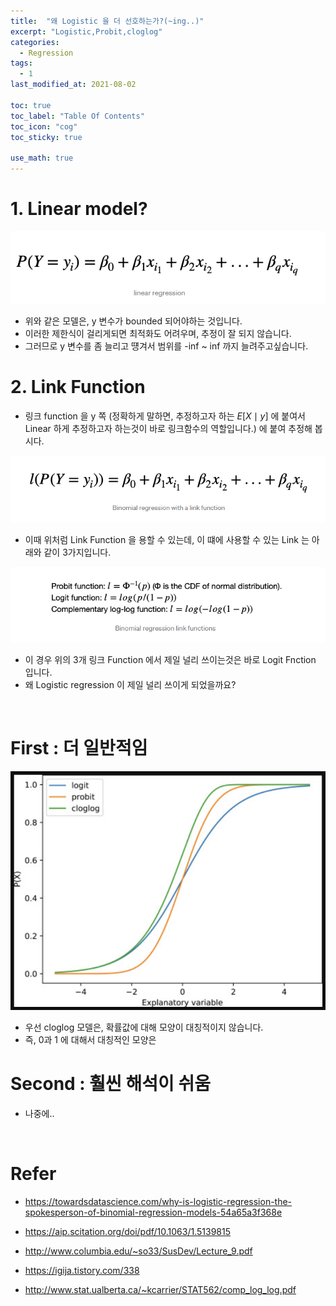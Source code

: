```yaml
---
title:  "왜 Logistic 을 더 선호하는가?(~ing..)"
excerpt: "Logistic,Probit,cloglog"
categories:
  - Regression
tags:
  - 1
last_modified_at: 2021-08-02

toc: true
toc_label: "Table Of Contents"
toc_icon: "cog"
toc_sticky: true

use_math: true
---
```


# 1. Linear model?

![png](/assets/images/Stat/27_1.png)

- 위와 같은 모델은, y 변수가 bounded 되어야하는 것입니다.
- 이러한 제한식이 걸리게되면 최적화도 어려우며, 추정이 잘 되지 않습니다. 
- 그러므로 y 변수를 좀 늘리고 떙겨서 범위를 -inf ~ inf 까지 늘려주고싶습니다. 

# 2. Link Function

- 링크 function 을 y 쪽 (정확하게 말하면, 추정하고자 하는 $E[X\mid y]$  에 붙여서 Linear 하게 추정하고자 하는것이 바로 링크함수의 역할입니다.) 에 붙여 추정해 봅시다.

![png](/assets/images/Stat/27_2.png)

- 이때 위처럼 Link Function 을 용할 수 있는데, 이 떄에 사용할 수 있는 Link 는 아래와 같이 3가지입니다.

![png](/assets/images/Stat/27_3.png)

- 이 경우 위의 3개 링크 Function 에서 제일 널리 쓰이는것은 바로 Logit Fnction 입니다. 
- 왜 Logistic regression 이 제일 널리 쓰이게 되었을까요? 

<br>

# First : 더 일반적임

![png](/assets/images/Stat/27_4.png)

- 우선 cloglog 모델은, 확률값에 대해 모양이 대칭적이지 않습니다. 
- 즉, 0과 1 에 대해서 대칭적인 모양은

# Second : 훨씬 해석이 쉬움

- 나중에..

<br>

# Refer

- <https://towardsdatascience.com/why-is-logistic-regression-the-spokesperson-of-binomial-regression-models-54a65a3f368e>

- https://aip.scitation.org/doi/pdf/10.1063/1.5139815
- http://www.columbia.edu/~so33/SusDev/Lecture_9.pdf
- https://igija.tistory.com/338
- http://www.stat.ualberta.ca/~kcarrier/STAT562/comp_log_log.pdf
